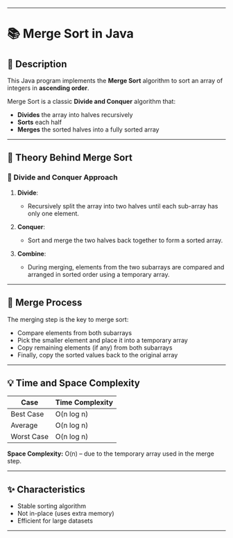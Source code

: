 
---

# 📚 Merge Sort in Java

## 📌 Description

This Java program implements the **Merge Sort** algorithm to sort an array of integers in **ascending order**.

Merge Sort is a classic **Divide and Conquer** algorithm that:

* **Divides** the array into halves recursively
* **Sorts** each half
* **Merges** the sorted halves into a fully sorted array

---

## 🧠 Theory Behind Merge Sort

### 🔸 Divide and Conquer Approach

1. **Divide**:

   * Recursively split the array into two halves until each sub-array has only one element.

2. **Conquer**:

   * Sort and merge the two halves back together to form a sorted array.

3. **Combine**:

   * During merging, elements from the two subarrays are compared and arranged in sorted order using a temporary array.

---

## 🔄 Merge Process

The merging step is the key to merge sort:

* Compare elements from both subarrays
* Pick the smaller element and place it into a temporary array
* Copy remaining elements (if any) from both subarrays
* Finally, copy the sorted values back to the original array

---

## 💡 Time and Space Complexity

| Case       | Time Complexity |
| ---------- | --------------- |
| Best Case  | O(n log n)      |
| Average    | O(n log n)      |
| Worst Case | O(n log n)      |

**Space Complexity:** O(n) – due to the temporary array used in the merge step.

---

## ✨ Characteristics

* Stable sorting algorithm
* Not in-place (uses extra memory)
* Efficient for large datasets

---

